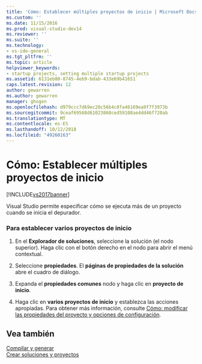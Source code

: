 ```yaml
---
title: 'Cómo: Establecer múltiples proyectos de inicio | Microsoft Docs'
ms.custom: ''
ms.date: 11/15/2016
ms.prod: visual-studio-dev14
ms.reviewer: ''
ms.suite: ''
ms.technology:
- vs-ide-general
ms.tgt_pltfrm: ''
ms.topic: article
helpviewer_keywords:
- startup projects, setting multiple startup projects
ms.assetid: 6131eb80-8745-4eb9-bdab-433e69b41651
caps.latest.revision: 12
author: gewarren
ms.author: gewarren
manager: ghogen
ms.openlocfilehash: d979ccc7d69ec20c56b4c0fa46169ea9f7f3973b
ms.sourcegitcommit: 9ceaf69568d61023868ced59108ae4dd46f720ab
ms.translationtype: MT
ms.contentlocale: es-ES
ms.lasthandoff: 10/12/2018
ms.locfileid: "49260163"
---
```

# <a name="how-to-set-multiple-startup-projects"></a>Cómo: Establecer múltiples proyectos de inicio
[!INCLUDE[vs2017banner](../includes/vs2017banner.md)]

Visual Studio permite especificar cómo se ejecuta más de un proyecto cuando se inicia el depurador.  
  
### <a name="to-set-multiple-startup-projects"></a>Para establecer varios proyectos de inicio  
  
1.  En el **Explorador de soluciones**, seleccione la solución (el nodo superior). Haga clic con el botón derecho en el nodo para abrir el menú contextual.  
  
2.  Seleccione **propiedades**. El **páginas de propiedades de la solución** abre el cuadro de diálogo.  
  
3.  Expanda el **propiedades comunes** nodo y haga clic en **proyecto de inicio**.  
  
4.  Haga clic en **varios proyectos de inicio** y establezca las acciones apropiadas. Para obtener más información, consulte [Cómo: modificar las propiedades del proyecto y opciones de configuración](http://msdn.microsoft.com/en-us/e7184bc5-2f2b-4b4f-aa9a-3ecfcbc48b67).  
  
## <a name="see-also"></a>Vea también  
 [Compilar y generar](../ide/compiling-and-building-in-visual-studio.md)   
 [Crear soluciones y proyectos](../ide/creating-solutions-and-projects.md)



